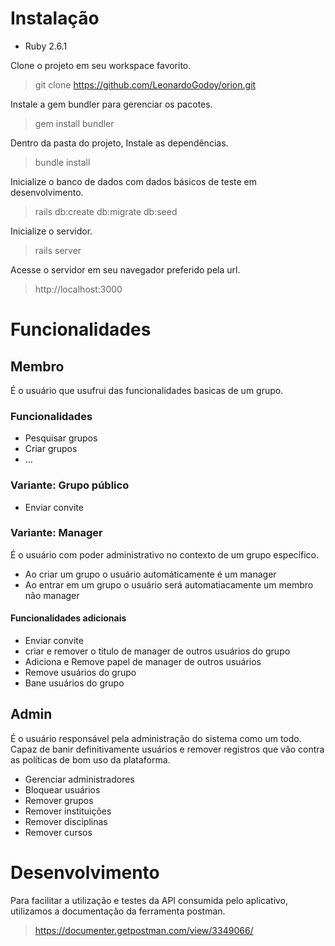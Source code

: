 
# Instalação
- Ruby 2.6.1

Clone o projeto em seu workspace favorito.

> git clone https://github.com/LeonardoGodoy/orion.git

Instale a gem bundler para gerenciar os pacotes.
> gem install bundler

Dentro da pasta do projeto, Instale as dependências.
> bundle install

Inicialize o banco de dados com dados básicos de teste em desenvolvimento.

> rails db:create db:migrate db:seed

Inicialize o servidor.
> rails server 

Acesse o servidor em seu navegador preferido pela url.
> http://localhost:3000


# Funcionalidades

## Membro
É o usuário que usufrui das funcionalidades basicas de um grupo.

### Funcionalidades
- Pesquisar grupos
- Criar grupos
- ...

### Variante: Grupo público
- Enviar convite

### Variante: Manager
É o usuário com poder administrativo no contexto de um grupo específico.

- Ao criar um grupo o usuário automáticamente é um manager
- Ao entrar em um grupo o usuário será automatiacamente um membro não manager

#### Funcionalidades adicionais
- Enviar convite
- criar e remover o titulo de manager de outros usuários do grupo
- Adiciona e Remove papel de manager de outros usuários
- Remove usuários do grupo
- Bane usuários do grupo

## Admin
É o usuário responsável pela administração do sistema como um todo. Capaz de banir definitivamente usuários e remover registros que vão contra as políticas de bom uso da plataforma.

- Gerenciar administradores
- Bloquear usuários
- Remover grupos
- Remover instituições
- Remover disciplinas
- Remover cursos

# Desenvolvimento

Para facilitar a utilização e testes da API consumida pelo aplicativo, utilizamos a documentação da ferramenta postman.

> https://documenter.getpostman.com/view/3349066/
